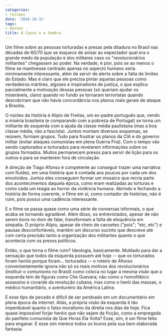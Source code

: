 ```yaml
---
categories:
- reviews
date: '2016-10-31'
tags:
- movies
title: A Causa e a Sombra
---
```


Um filme sobre as pessoas torturadas e presas pela ditadura no Brasil nas décadas de 60/70 que se esquece de avisar ao espectador qual era o grande medo da população e dos militares caso os "revolucionários militantes" chegassem ao poder. Na verdade, é pior, pois se ao menos o filme se mantivesse centrado apenas no aspecto humano seria minimamente interessante, além de servir de alerta sobre a falta de limites do Estado. Mas é claro que ele precisa pintar aquelas pessoas como verdadeiros mártires, algozes e inspiradores de justiça, o que explica parcialmente a motivação dessas pessoas (só queriam ajudar os miseráveis, claro) quando no fundo se tornaram terroristas quando descobriram que não havia concordância nos planos mais gerais de ataque a Brasília.

O núcleo da história é Alípio de Freitas, um ex-padre português que, vendo a miséria brasileira (e comparando com a pobreza de Portugal) se torna um militante de esquerda com a ajuda da classe média paulistana (mas a boa classe média, não a fascista). Juntos montam diversos esquemas, se reúnem, formam grupos. Tudo para frustrar os planos da CIA e do governo militar (evitar ataques comunistas em plena Guerra Fria). Com o tempo vão sendo capturados e torturados para revelarem informações sobre os grupos formados. Muitos permanecem presos para servir de lição para os outros e para se manterem fora de circulação.

A direção de Tiago Afonso é competente ao conseguir trazer uma narrativa com fluidez, em uma história que é contada aos poucos por cada um dos envolvidos. Juntos eles conseguem formar um mosaico que recria parte dos acontecimentos daquela época, como eram realizadas as torturas e como cada um reagia ao horror da violência humana. Abrindo e fechando a história de forma coerente, o filme em si, como contador de histórias, não é ruim, pois possui uma cadência interessante.

E o filme se passa quase como uma série de conversas informais, o que acaba se tornando agradável. Além disso, os entrevistados, apesar de não serem bons no dom de falar, transformam a falta de eloquência em simpatia. O próprio Alípio, apesar de cheio de cacoetes ("pois"; "etc, etc") e pausas desconfortáveis, mantém um discurso sucinto que descreve até com certa precisão tanto a organização dos militantes quanto o que acontecia com os presos políticos.

Então, o que torna o filme ruim? Ideologia, basicamente. Mutilado para dar a sensação que todos da esquerda possuem até hoje -- que os torturados foram heróis porque foram... torturados -- o roteiro de Afonso convenientemente ignora não só os reais motivos dos revolucionários (instituir o comunismo no Brasil) como coloca no lugar a mesma visão que a esquerda tem de figuras como Che Guevara; não como o homofóbico assassino e covarde da revolução cubana, mas como o herói das massas, o médico humanitário, o aventureiro da América Latina.

E esse tipo de pecado é difícil de ser perdoado em um documentário em plena época da internet. Aliás, a própria visão da esquerda é tão imperdoável quanto o falso moralismo da direita nos dias de hoje. Fica quase impossível forjar heróis que não sejam da ficção, como a empregada do panfleto comunista de Que Horas Ela Volta? Esse, sim, é um filme feito para enganar. E esse sim merece todos os louros pela sua bem elaborada fantasia.